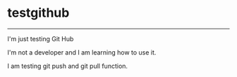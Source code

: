 # testgithub

-------------
I'm just testing Git Hub

I'm not a developer and I am learning how to use it.


I am testing git push and git pull function.



